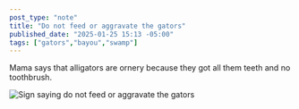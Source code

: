 ```yaml
---
post_type: "note" 
title: "Do not feed or aggravate the gators"
published_date: "2025-01-25 15:13 -05:00"
tags: ["gators","bayou","swamp"]
---
```


Mama says that alligators are ornery because they got all them teeth and no toothbrush.

![Sign saying do not feed or aggravate the gators](http://cdn.lqdev.tech/files/images/do-not-feed-aggravate-gators.png)